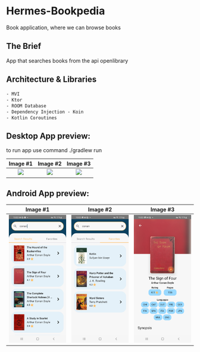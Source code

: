 # Hermes-Bookpedia
Book application, where we can browse books

## The Brief

App that searches books from the api openlibrary


## Architecture & Libraries
    - MVI
    - Ktor
    - ROOM Database
    - Dependency Injection - Koin
    - Kotlin Coroutines

## Desktop App preview:

to run app use command
./gradlew run


Image #1            |  Image #2             |  Image #3           
:-------------------------:|:----------------------------:|:----------------------------:
<img src="images/hermes_bookpedia_1.jpg">    |  <img src="images/hermes_bookpedia_2.jpg">     |  <img src="images/hermes_bookpedia_3.jpg"> 


## Android App preview:



Image #1            |  Image #2             |  Image #3           
:-------------------------:|:----------------------------:|:----------------------------:
<img src="images/hermes_bookpedia_4.jpg">    |  <img src="images/hermes_bookpedia_5.jpg">     |  <img src="images/hermes_bookpedia_6.jpg"> 
